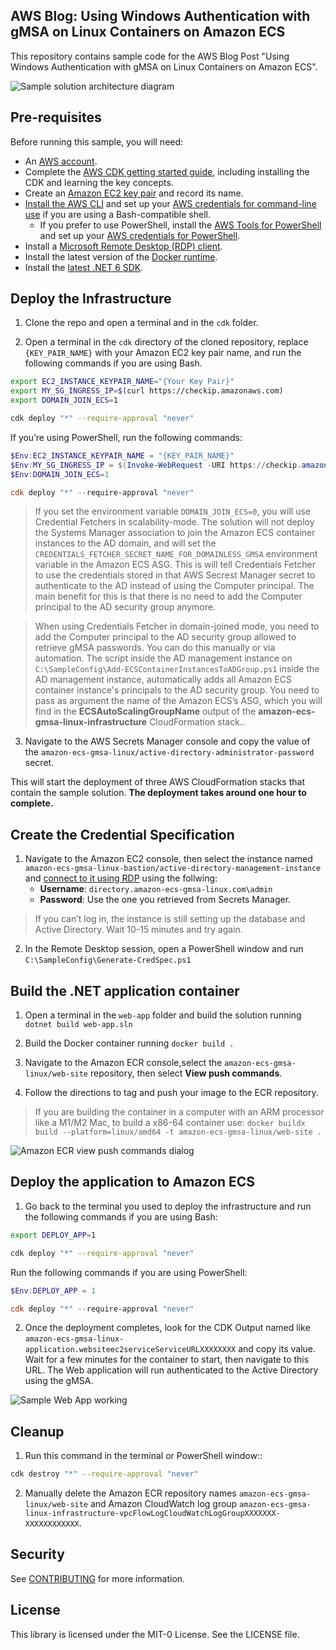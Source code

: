 ## AWS Blog: Using Windows Authentication with gMSA on Linux Containers on Amazon ECS

This repository contains sample code for the AWS Blog Post "Using Windows Authentication with gMSA on Linux Containers on Amazon ECS". 

![Sample solution architecture diagram](/docs/images/architecture.jpg)

## Pre-requisites

Before running this sample, you will need:

* An [AWS account](https://aws.amazon.com/).
* Complete the [AWS CDK getting started guide](https://docs.aws.amazon.com/cdk/latest/guide/getting_started.html), including installing the CDK and learning the key concepts.
* Create an [Amazon EC2 key pair](https://docs.aws.amazon.com/cli/latest/userguide/cli-services-ec2-keypairs.html) and record its name.
* [Install the AWS CLI](https://docs.aws.amazon.com/cli/latest/userguide/install-cliv2.html) and set up your [AWS credentials for command-line use](https://docs.aws.amazon.com/cdk/latest/guide/getting_started.html#getting_started_prerequisites) if you are using a Bash-compatible shell.
  * If you prefer to use PowerShell, install the [AWS Tools for PowerShell](https://aws.amazon.com/powershell/) and set up your [AWS credentials for PowerShell](https://docs.aws.amazon.com/powershell/latest/userguide/specifying-your-aws-credentials.html).
* Install a [Microsoft Remote Desktop (RDP) client](https://docs.microsoft.com/en-us/windows-server/remote/remote-desktop-services/clients/remote-desktop-clients).
* Install the latest version of the [Docker runtime](https://docs.docker.com/engine/install/).
* Install the [latest .NET 6 SDK](https://dotnet.microsoft.com/en-us/download/dotnet/6.0).


## Deploy the Infrastructure

1. Clone the repo and open a terminal and in the `cdk` folder.

2. Open a terminal in the `cdk` directory of the cloned repository, replace `{KEY_PAIR_NAME}` with your Amazon EC2 key pair name, and run the following commands if you are using Bash.


``` bash
export EC2_INSTANCE_KEYPAIR_NAME="{Your Key Pair}"
export MY_SG_INGRESS_IP=$(curl https://checkip.amazonaws.com)
export DOMAIN_JOIN_ECS=1

cdk deploy "*" --require-approval "never"
```

If you’re using PowerShell, run the following commands:

```powershell
$Env:EC2_INSTANCE_KEYPAIR_NAME = "{KEY_PAIR_NAME}"
$Env:MY_SG_INGRESS_IP = $(Invoke-WebRequest -URI https://checkip.amazonaws.com).ToString().Trim()
$Env:DOMAIN_JOIN_ECS=1

cdk deploy "*" --require-approval "never"
```

> If you set the environment variable `DOMAIN_JOIN_ECS=0`, you will use Credential Fetchers in scalability-mode. The solution will not deploy the Systems Manager association to join the Amazon ECS container instances to the AD domain, and will set the `CREDENTIALS_FETCHER_SECRET_NAME_FOR_DOMAINLESS_GMSA` environment variable in the Amazon ECS ASG. This is will tell Credentials Fetcher to use the credentials stored in that AWS Secrest Manager secret to authenticate to the AD instead of using the Computer principal. The main benefit for this is that there is no need to add the Computer principal to the AD security group anymore.

> When using Credentials Fetcher in domain-joined mode, you need to add the Computer principal to the AD security group allowed to retrieve gMSA passwords. You can do this manually or via automation. The script inside the AD management instance on `C:\SampleConfig\Add-ECSContainerInstancesToADGroup.ps1` inside the AD management instance,  automatically adds all Amazon ECS container instance's principals to the AD security group. You need to pass as argument the name of the Amazon ECS’s ASG, which you will find in the **ECSAutoScalingGroupName** output of the **amazon-ecs-gmsa-linux-infrastructure** CloudFormation stack..

3. Navigate to the AWS Secrets Manager console and copy the value of the `amazon-ecs-gmsa-linux/active-directory-administrator-password` secret. 

This will start the deployment of three AWS CloudFormation stacks that contain the sample solution. **The deployment takes around one hour to complete.**
## Create the Credential Specification

1. Navigate to the Amazon EC2 console, then select the instance named `amazon-ecs-gmsa-linux-bastion/active-directory-management-instance` and [connect to it using RDP](https://docs.aws.amazon.com/AWSEC2/latest/WindowsGuide/connecting_to_windows_instance.html#connect-rdp) using the follwing:
   * **Username**: `directory.amazon-ecs-gmsa-linux.com\admin`
   * **Password**: Use the one you retrieved from Secrets Manager.

> If you can’t log in, the instance is still setting up the database and Active Directory. Wait 10-15 minutes and try again.

2. In the Remote Desktop session, open a PowerShell window and run `C:\SampleConfig\Generate-CredSpec.ps1`

## Build the .NET application container

1. Open a terminal in the `web-app` folder and build the solution running `dotnet build web-app.sln`

2. Build the Docker container running `docker build .`

3. Navigate to the Amazon ECR console,select the `amazon-ecs-gmsa-linux/web-site` repository, then select **View push commands**. 

4. Follow the directions to tag and push your image to the ECR repository. 

> If you are building the container in a computer with an ARM processor like a M1/M2 Mac, to build a x86-64 container use: `docker buildx build --platform=linux/amd64 -t amazon-ecs-gmsa-linux/web-site .`

![Amazon ECR view push commands dialog](/docs/images/ecr_push_commands.jpg)
## Deploy the application to Amazon ECS

1. Go back to the terminal you used to deploy the infrastructure and run the following commands if you are using Bash:

``` bash
export DEPLOY_APP=1

cdk deploy "*" --require-approval "never"
```

Run the following commands if you are using PowerShell:

``` powershell
$Env:DEPLOY_APP = 1

cdk deploy "*" --require-approval "never"
```

2. Once the deployment completes, look for the CDK Output named like `amazon-ecs-gmsa-linux-application.websiteec2serviceServiceURLXXXXXXXX` and copy its value. Wait for a few minutes for the container to start, then navigate to this URL. The Web application will run authenticated to the Active Directory using the gMSA.

![Sample Web App working](/docs/images/web_app.jpg)

## Cleanup

1. Run this command in the terminal or PowerShell window::

``` bash
cdk destroy "*" --require-approval "never"
```

2. Manually delete the Amazon ECR repository names `amazon-ecs-gmsa-linux/web-site` and Amazon CloudWatch log group `amazon-ecs-gmsa-linux-infrastructure-vpcFlowLogCloudWatchLogGroupXXXXXXX-XXXXXXXXXXXX`.

## Security

See [CONTRIBUTING](CONTRIBUTING.md#security-issue-notifications) for more information.

## License

This library is licensed under the MIT-0 License. See the LICENSE file.

